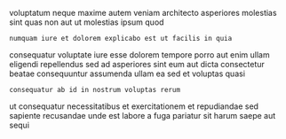 <!--
title: Sharable demand-driven customer loyalty
author: Meaghan
date: 2015-05-13-1748
link: 2015-05-13-1748-sharable-demand-driven-customer-loyalty
tags: [canvas,kittens,digest]
-->

voluptatum neque maxime
autem veniam  architecto asperiores  molestias sint
quas non aut ut molestias ipsum quod
 	numquam iure et dolorem explicabo est ut facilis in quia
consequatur voluptate  iure
esse dolorem tempore porro aut enim
ullam eligendi  repellendus sed ad asperiores sint eum
aut dicta consectetur beatae consequuntur assumenda
ullam ea sed et voluptas quasi
 	consequatur ab id in nostrum voluptas rerum
ut consequatur necessitatibus
et exercitationem et repudiandae sed sapiente recusandae unde
est labore a fuga pariatur sit harum saepe
aut sequi 